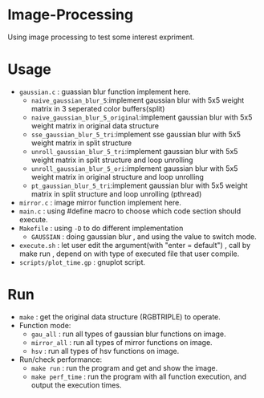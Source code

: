 # Image-Processing
Using image processing to test some interest expriment.

# Usage
- `gaussian.c` : guassian blur function implement here.
   - `naive_gaussian_blur_5`:implement gaussian blur with 5x5 weight matrix in 3 seperated color buffers(split)
   - `naive_gaussian_blur_5_original`:implement gaussian blur with 5x5 weight matrix in original data structure
   - `sse_gaussian_blur_5_tri`:implement sse gaussian blur with 5x5 weight matrix in split structure
   - `unroll_gaussian_blur_5_tri`:implement gaussian blur with 5x5 weight matrix in split structure and loop unrolling
   - `unroll_gaussian_blur_5_ori`:implement gaussian blur with 5x5 weight matrix in original structure and loop unrolling
   - `pt_gaussian_blur_5_tri`:implement gaussian blur with 5x5 weight matrix in split structure and loop unrolling (pthread)
- `mirror.c` : image mirror function implement here.
- `main.c` : using #define macro to choose which code section should execute.
- `Makefile` : using `-D` to do different implementation
   - `GAUSSIAN` : doing gaussian blur , and using the value to switch mode.
- `execute.sh` : let user edit the argument(with "enter = default") , call by make run , depend on with type of executed file that user compile.
- `scripts/plot_time.gp` : gnuplot script.

# Run
- `make` : get the original data structure (RGBTRIPLE) to operate.
- Function mode:
   - `gau_all` : run all types of gaussian blur functions on image.
   - `mirror_all` : run all types of mirror functions on image.
   - `hsv` : run all types of hsv functions on image.
- Run/check performance:
   - `make run` : run the program and get and show the image.
   - `make perf_time` : run the program with all function execution, and output the execution times.
